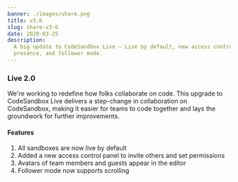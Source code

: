 ```yaml
---
banner: ./images/share.png
title: v3.6
slug: share-v3-6
date: 2020-03-25
description:
  A big update to CodeSandbox Live — Live by default, new access controls,
  presence, and follower mode.
---
```


### Live 2.0
We're working to redefine how folks collaborate on code. This upgrade to
CodeSandbox Live delivers a step-change in collaboration on CodeSandbox, making
it easier for teams to code together and lays the groundwork for further
improvements.

#### Features

<ol>
  <li>All sandboxes are now live by default</li>
  <li>Added a new access control panel to invite others and set permissions</li>
  <li>Avatars of team members and guests appear in the editor</li>
  <li>Follower mode now supports scrolling</li>
</ol>

